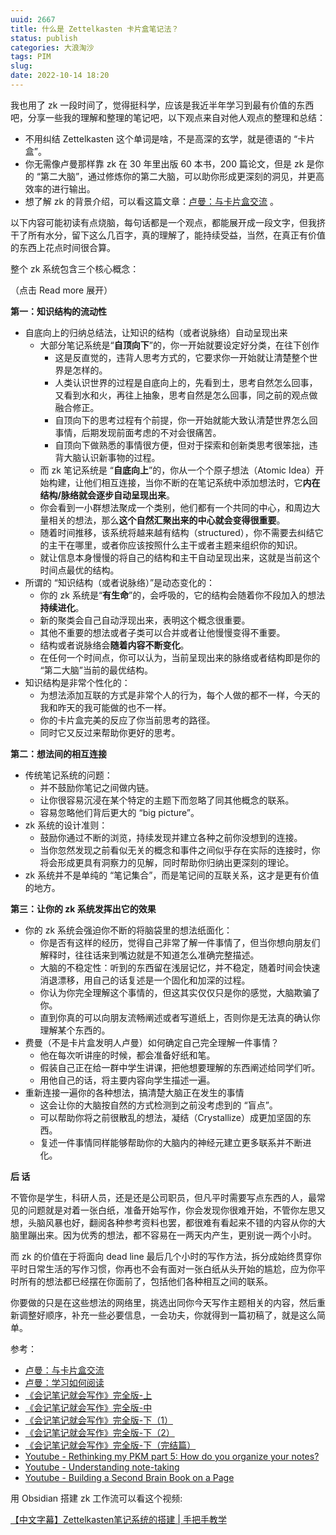 ```yaml
---
uuid: 2667
title: 什么是 Zettelkasten 卡片盒笔记法？
status: publish
categories: 大浪淘沙
tags: PIM
slug: 
date: 2022-10-14 18:20
---
```

我也用了 zk 一段时间了，觉得挺科学，应该是我近半年学习到最有价值的东西吧，分享一些我的理解和整理的笔记吧，以下观点来自对他人观点的整理和总结：

- 不用纠结 Zettelkasten 这个单词是啥，不是高深的玄学，就是德语的 “卡片盒”。
- 你无需像卢曼那样靠 zk 在 30 年里出版 60 本书，200 篇论文，但是 zk 是你的 “第二大脑”，通过修炼你的第二大脑，可以助你形成更深刻的洞见，并更高效率的进行输出。
- 想了解 zk 的背景介绍，可以看这篇文章：[卢曼：与卡片盒交流](https://zhuanlan.zhihu.com/p/208063561) 。

以下内容可能初读有点烧脑，每句话都是一个观点，都能展开成一段文字，但我挤干了所有水分，留下这么几百字，真的理解了，能持续受益，当然，在真正有价值的东西上花点时间很合算。

整个 zk 系统包含三个核心概念：

（点击 Read more 展开）

<!--more-->

**第一：知识结构的流动性**

- 自底向上的归纳总结法，让知识的结构（或者说脉络）自动呈现出来
  - 大部分笔记系统是“**自顶向下**”的，你一开始就要设定好分类，在往下创作
    - 这是反直觉的，违背人思考方式的，它要求你一开始就让清楚整个世界是怎样的。
    - 人类认识世界的过程是自底向上的，先看到土，思考自然怎么回事，又看到水和火，再往上抽象，思考自然是怎么回事，同之前的观点做融合修正。
    - 自顶向下的思考过程有个前提，你一开始就能大致认清楚世界怎么回事情，后期发现前面考虑的不对会很痛苦。
    - 自顶向下做熟悉的事情很方便，但对于探索和创新类思考很笨拙，违背大脑认识新事物的过程。
  - 而 zk 笔记系统是 “**自底向上**”的，你从一个个原子想法（Atomic Idea）开始构建，让他们相互连接，当你不断的在笔记系统中添加想法时，它**内在结构/脉络就会逐步自动呈现出来**。
  - 你会看到一小群想法聚成一个类别，他们都有一个共同的中心，和周边大量相关的想法，那么**这个自然汇聚出来的中心就会变得很重要**。
  - 随着时间推移，该系统将越来越有结构（structured），你不需要去纠结它的主干在哪里，或者你应该按照什么主干或者主题来组织你的知识。
  - 就让信息本身慢慢的将自己的结构和主干自动呈现出来，这就是当前这个时间点最优的结构。
- 所谓的 “知识结构（或者说脉络）”是动态变化的：
  - 你的 zk 系统是“**有生命**”的，会呼吸的，它的结构会随着你不段加入的想法**持续进化**。
  - 新的聚类会自己自动浮现出来，表明这个概念很重要。
  - 其他不重要的想法或者子类可以合并或者让他慢慢变得不重要。
  - 结构或者说脉络会**随着内容不断变化**。
  - 在任何一个时间点，你可以认为，当前呈现出来的脉络或者结构即是你的 “第二大脑”当前的最优结构。
- 知识结构是非常个性化的：
  - 为想法添加互联的方式是非常个人的行为，每个人做的都不一样，今天的我和昨天的我可能做的也不一样。
  - 你的卡片盒完美的反应了你当前思考的路径。
  - 同时它又反过来帮助你更好的思考。

**第二：想法间的相互连接**

- 传统笔记系统的问题：
  - 并不鼓励你笔记之间做内链。
  - 让你很容易沉浸在某个特定的主题下而忽略了同其他概念的联系。
  - 容易忽略他们背后更大的 “big picture”。
- zk 系统的设计准则：
  - 鼓励你通过不断的浏览，持续发现并建立各种之前你没想到的连接。
  - 当你忽然发现之前看似无关的概念和事件之间似乎存在实际的连接时，你将会形成更具有洞察力的见解，同时帮助你归纳出更深刻的理论。
- zk 系统并不是单纯的 “笔记集合”，而是笔记间的互联关系，这才是更有价值的地方。

**第三：让你的 zk 系统发挥出它的效果**

- 你的 zk 系统会强迫你不断的将脑袋里的想法纸面化：
  - 你是否有这样的经历，觉得自己非常了解一件事情了，但当你想向朋友们解释时，往往话来到嘴边就是不知道怎么准确完整描述。
  - 大脑的不稳定性：听到的东西留在浅层记忆，并不稳定，随着时间会快速消退漂移，用自己的话复述是一个固化和加深的过程。
  - 你认为你完全理解这个事情的，但这其实仅仅只是你的感觉，大脑欺骗了你。
  - 直到你真的可以向朋友流畅阐述或者写道纸上，否则你是无法真的确认你理解某个东西的。
- 费曼（不是卡片盒发明人卢曼）如何确定自己完全理解一件事情？
  - 他在每次听讲座的时候，都会准备好纸和笔。
  - 假装自己正在给一群中学生讲课，把他想要理解的东西阐述给同学们听。
  - 用他自己的话，将主要内容向学生描述一遍。
- 重新连接一遍你的各种想法，搞清楚大脑正在发生的事情
  - 这会让你的大脑按自然的方式检测到之前没考虑到的 “盲点”。
  - 可以帮助你将之前很散乱的想法，凝结（Crystallize）成更加坚固的东西。
  - 复述一件事情同样能够帮助你的大脑内的神经元建立更多联系并不断进化。

**后 话**

不管你是学生，科研人员，还是还是公司职员，但凡平时需要写点东西的人，最常见的问题就是对着一张白纸，准备开始写作，你会发现你很难开始，不管你左思又想，头脑风暴也好，翻阅各种参考资料也罢，都很难有看起来不错的内容从你的大脑里蹦出来。因为优秀的想法，都不容易在一两天内产生，更别说一两个小时。

而 zk 的价值在于将面向 dead line 最后几个小时的写作方法，拆分成始终贯穿你平时日常生活的写作习惯，你再也不会有面对一张白纸从头开始的尴尬，应为你平时所有的想法都已经摆在你面前了，包括他们各种相互之间的联系。

你要做的只是在这些想法的网络里，挑选出同你今天写作主题相关的内容，然后重新调整好顺序，补充一些必要信息，一会功夫，你就得到一篇初稿了，就是这么简单。


参考：

- [卢曼：与卡片盒交流](https://zhuanlan.zhihu.com/p/208063561)
- [卢曼：学习如何阅读](https://mp.weixin.qq.com/s?__biz=MzA5MzUzODA1OA==&mid=2247483824&idx=1&sn=1414f5af0d635b5900a0888c11cff1e9&chksm=905d13d5a72a9ac3397472a482db71ecd16820d3c506a1e9d2adaa6ef30eb28589ed2f257321&scene=21#wechat_redirect)
- [《会记笔记就会写作》完全版-上](https://mp.weixin.qq.com/s?__biz=MzI1NTA4Nzk5Mw==&mid=2247483737&idx=1&sn=39b37468fd4bdb3f20589489ecf63118&chksm=ea3a054fdd4d8c59e0625583d5b5b21e1b0f5beed9aece9424d80b4de86e79a2d1a1e31c8b8f&scene=178&cur_album_id=1464601583634939905#rd)
- [《会记笔记就会写作》完全版-中](https://mp.weixin.qq.com/s?__biz=MzI1NTA4Nzk5Mw==&mid=2247483814&idx=1&sn=d2371a3016337a6bd66cef2cd80653e9&chksm=ea3a05b0dd4d8ca62a7948c4da3e821c95e3a28a7f8479e42944967ba071ff3a79ee25b75e8e&cur_album_id=1464601583634939905&scene=189#wechat_redirect)
- [《会记笔记就会写作》完全版-下（1）](https://mp.weixin.qq.com/s?__biz=MzI1NTA4Nzk5Mw==&mid=2247483897&idx=1&sn=940a4e180424397d0743cb0c91b36b32&chksm=ea3a05efdd4d8cf95a8c8c720155460410f3ae7a3c04fd8020cb9af433f704806930a5c7425b&cur_album_id=1464601583634939905&scene=189#wechat_redirect)
- [《会记笔记就会写作》完全版-下（2）](https://mp.weixin.qq.com/s?__biz=MzI1NTA4Nzk5Mw==&mid=2247483977&idx=1&sn=ef1ece822b4478638ce62b3821de2e79&chksm=ea3a065fdd4d8f499acf275b49e5c791f5094918614567c44d9a44cad0fda9fcbb8ad9920eeb&cur_album_id=1464601583634939905&scene=189#wechat_redirect)
- [《会记笔记就会写作》完全版-下（完结篇）](https://mp.weixin.qq.com/s?__biz=MzI1NTA4Nzk5Mw==&mid=2247484101&idx=1&sn=29886e6070b7168a29a13893ba3a21c4&chksm=ea3a06d3dd4d8fc573b682c69a576cf99ad7a25e8109eb132ed8a31f8d3ecf81cd1dfa5d822c&cur_album_id=1464601583634939905&scene=189#wechat_redirect)
- [Youtube - Rethinking my PKM part 5: How do you organize your notes?](https://www.youtube.com/watch?v=AtdAAD47aQY&t=724s)
- [Youtube - Understanding note-taking](https://www.youtube.com/watch?v=-r6fnC5lVfE&t=609s)
- [Youtube - Building a Second Brain Book on a Page](https://www.youtube.com/watch?v=3i4CiImIYYA)

用 Obsidian 搭建 zk 工作流可以看这个视频:

[【中文字幕】Zettelkasten笔记系统的搭建 | 手把手教学](https://www.bilibili.com/video/BV1Di4y1y7df/)